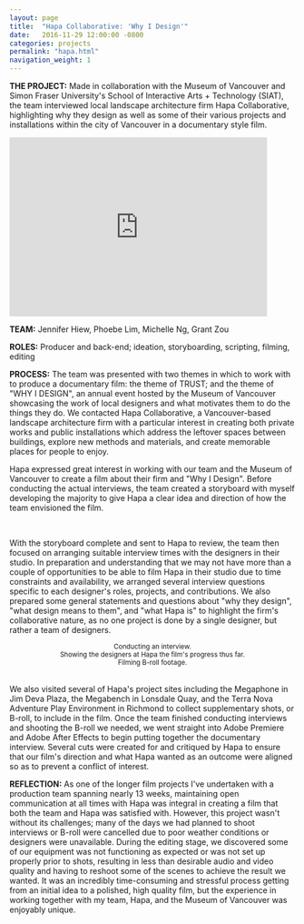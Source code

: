 ```yaml
---
layout: page
title:  "Hapa Collaborative: 'Why I Design'"
date:   2016-11-29 12:00:00 -0800
categories: projects
permalink: "hapa.html"
navigation_weight: 1
---
```

<b>THE PROJECT:</b>  Made in collaboration with the Museum of Vancouver and Simon Fraser University's School of Interactive Arts + Technology (SIAT), the team interviewed local landscape architecture firm Hapa Collaborative, highlighting why they design as well as some of their various projects and installations within the city of Vancouver in a documentary style film.

<div class="video-container"><iframe width="90%" max-width="560" height="315" src="https://www.youtube.com/embed/-YrKjQMJ7js" frameborder="0" allowfullscreen></iframe></div>
<p></p>

<b>TEAM:</b> Jennifer Hiew, Phoebe Lim, Michelle Ng, Grant Zou

<b>ROLES:</b> Producer and back-end; ideation, storyboarding, scripting, filming, editing

<b>PROCESS:</b> The team was presented with two themes in which to work with to produce a documentary film: the theme of TRUST; and the theme of "WHY I DESIGN", an annual event hosted by the Museum of Vancouver showcasing the work of local designers and what motivates them to do the things they do. We contacted Hapa Collaborative, a Vancouver-based landscape architecture firm with a particular interest in creating both private works and public installations which address the leftover spaces between buildings, explore new methods and materials, and create memorable places for people to enjoy.

Hapa expressed great interest in working with our team and the Museum of Vancouver to create a film about their firm and "Why I Design". Before conducting the actual interviews, the team created a storyboard with myself developing the majority to give Hapa a clear idea and direction of how the team envisioned the film.

<div class="box alt">
<div class="row uniform">
<div class="4u"><span class="image fit"><a href="http://i.imgur.com/Ig7NjeK.png"><img src="http://i.imgur.com/Obcm2Tc.png?1" alt="" /></a></span></div>
<div class="4u"><span class="image fit"><a href="http://i.imgur.com/Esf7G8C.png"><img src="http://i.imgur.com/oIBuJn4.png?1" alt="" /></a></span></div>
<div class="4u$"><span class="image fit"><a href="http://i.imgur.com/qYbdB6p.png"><img src="http://i.imgur.com/Lnn4aEB.png?1" alt="" /></a></span></div>
</div>
</div>
<br>

With the storyboard complete and sent to Hapa to review, the team then focused on arranging suitable interview times with the designers in their studio. In preparation and understanding that we may not have more than a couple of opportunities to be able to film Hapa in their studio due to time constraints and availability, we arranged several interview questions specific to each designer's roles, projects, and contributions. We also prepared some general statements and questions about "why they design", "what design means to them", and "what Hapa is" to highlight the firm's collaborative nature, as no one project is done by a single designer, but rather a team of designers.

<div class="box alt">
<div class="row uniform">
<div class="4u"><span class="image fit"><a href="http://i.imgur.com/fNp6bSy.png"><img src="http://i.imgur.com/EWs1qsk.png?1" alt="" /></a><div align="center"><sub>Conducting an interview.</sub></div></span></div>
<div class="4u"><span class="image fit"><a href="http://i.imgur.com/FcGinqt.png"><img src="http://i.imgur.com/JLaNWM8.png?1" alt="" /></a><div align="center"><sub>Showing the designers at Hapa the film's progress thus far.</sub></div></span></div>
<div class="4u$"><span class="image fit"><a href="http://i.imgur.com/BvaoS8s.png"><img src="http://i.imgur.com/pXoef6Y.png?1" alt="" /></a><div align="center"><sub>Filming B-roll footage.</sub></div></span></div>
</div>
</div>
<br>

We also visited several of Hapa's project sites including the Megaphone in Jim Deva Plaza, the Megabench in Lonsdale Quay, and the Terra Nova Adventure Play Environment in Richmond to collect supplementary shots, or B-roll, to include in the film. Once the team finished conducting interviews and shooting the B-roll we needed, we went straight into Adobe Premiere and Adobe After Effects to begin putting together the documentary interview. Several cuts were created for and critiqued by Hapa to ensure that our film's direction and what Hapa wanted as an outcome were aligned so as to prevent a conflict of interest.

<b>REFLECTION:</b> As one of the longer film projects I've undertaken with a production team spanning nearly 13 weeks, maintaining open communication at all times with Hapa was integral in creating a film that both the team and Hapa was satisfied with. However, this project wasn't without its challenges; many of the days we had planned to shoot interviews or B-roll were cancelled due to poor weather conditions or designers were unavailable. During the editing stage, we discovered some of our equipment was not functioning as expected or was not set up properly prior to shots, resulting in less than desirable audio and video quality and having to reshoot some of the scenes to achieve the result we wanted. It was an incredibly time-consuming and stressful process getting from an initial idea to a polished, high quality film, but the experience in working together with my team, Hapa, and the Museum of Vancouver was enjoyably unique.
